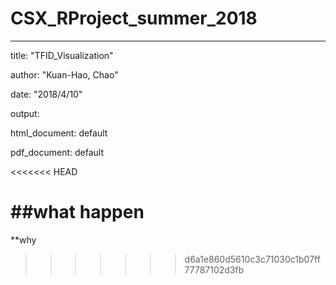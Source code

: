 # CSX_RProject_summer_2018
---

title: "TFID_Visualization"

author: "Kuan-Hao, Chao"

date: "2018/4/10"

output:

 html_document: default

 pdf_document: default

<<<<<<< HEAD


##what happen
=======
**why
>>>>>>> d6a1e860d5610c3c71030c1b07ff77787102d3fb
